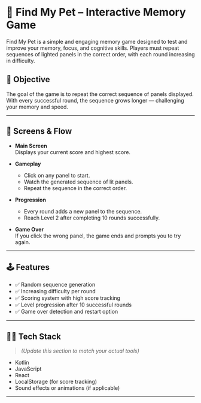 # 🧠 Find My Pet – Interactive Memory Game

Find My Pet is a simple and engaging memory game designed to test and improve your memory, focus, and cognitive skills. Players must repeat sequences of lighted panels in the correct order, with each round increasing in difficulty.

## 🎯 Objective

The goal of the game is to repeat the correct sequence of panels displayed. With every successful round, the sequence grows longer — challenging your memory and speed.

---

## 📱 Screens & Flow

- **Main Screen**  
  Displays your current score and highest score.

- **Gameplay**  
  - Click on any panel to start.
  - Watch the generated sequence of lit panels.
  - Repeat the sequence in the correct order.

- **Progression**  
  - Every round adds a new panel to the sequence.
  - Reach Level 2 after completing 10 rounds successfully.

- **Game Over**  
  If you click the wrong panel, the game ends and prompts you to try again.

---

## 🕹️ Features

- ✅ Random sequence generation
- ✅ Increasing difficulty per round
- ✅ Scoring system with high score tracking
- ✅ Level progression after 10 successful rounds
- ✅ Game over detection and restart option

---

## 🧑‍💻 Tech Stack

> *(Update this section to match your actual tools)*

- Kotlin
- JavaScript
- React 
- LocalStorage (for score tracking)
- Sound effects or animations (if applicable)

---
